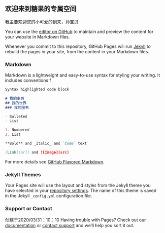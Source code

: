 ## 欢迎来到糖果的专属空间
我主要欢迎您的小可爱的到来，孙宝贝

You can use the [editor on GitHub](https://github.com/candy081500/can.github.cn/edit/master/README.md) to maintain and preview the content for your website in Markdown files.

Whenever you commit to this repository, GitHub Pages will run [Jekyll](https://jekyllrb.com/) to rebuild the pages in your site, from the content in your Markdown files.

### Markdown

Markdown is a lightweight and easy-to-use syntax for styling your writing. It includes conventions f

```markdown
Syntax highlighted code block

# 我的主页
## 我的世界
### 我的图书

- Bulleted
- List

1. Numbered
2. List

**Bold** and _Italic_ and `Code` text

[Link](url) and ![Image](src)
```

For more details see [GitHub Flavored Markdown](https://guides.github.com/features/mastering-markdown/).

### Jekyll Themes

Your Pages site will use the layout and styles from the Jekyll theme you have selected in your [repository settings](https://github.com/candy081500/can.github.cn/settings). The name of this theme is saved in the Jekyll `_config.yml` configuration file.

### Support or Contact
创建于2020/03/31：10：10
Having trouble with Pages? Check out our [documentation](https://help.github.com/categories/github-pages-basics/) or [contact support](https://github.com/contact) and we’ll help you sort it out.
